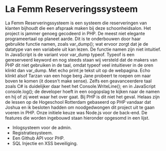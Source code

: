 # La Femm Reserveringssysteem
La Femm Reserveringssysteem is een systeem die reserveringen van klanten bijhoudt die een afspraak maken bij deze schoonheidsalon.
Het project is jammer genoeg gecodeerd in PHP. De meest niet elegante programeertaal op planeet aarde. Dit is te onderbouwen door haar gebruikte functie namen, zoals var_dump(); wat ervoor zorgt dat je de datatype van een variabele uit kan lezen. De functie namen zijn niet intuitief. In JavaScript is de variant voor var_dump typeof. Typeof is een gereserveerd keyword en nog steeds staan wij versteld dat de makers van PHP dit niet gebruiken in de taal, omdat typeof veel intuitiever in de oren klinkt dan var_dump. Met echo print je tekst uit op de webpagina. Echo klinkt alsof Tarzan van een hoge berg Jane probeert te roepen om naar boven te komen (it doesn't make sense). Zelfs een geavanceerdere taal zoals C# is duidelijker daar heet het Console.WriteLine(); en in JavaScript console.log(); de developer hoeft in een oogopslag te kijken naar de namen en hij of zij weet waar het over gaat. Bij PHP is dit niet het geval. Helaas zijn de lessen op de Hogeschool Rotterdam gebaseerd op PHP vandaar dat Joshua en ik besloten hadden om noodgedwongen dit project uit te gaan voeren in PHP. Onze initiele keuze was Node.js voor de  back-end. De features die worden ingebouwd staan hieronder opgesomd in een lijst.

- Inlogsysteem voor de admin.
- Registratiesysteem.
- Een Github API voor PHP.
- SQL Injectie en XSS beveiliging.
